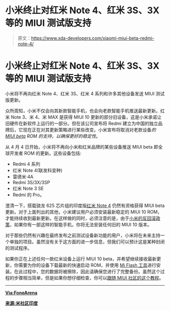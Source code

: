 # 小米终止对红米 Note 4、红米 3S、3X 等的 MIUI 测试版支持

> 原文：<https://www.xda-developers.com/xiaomi-miui-beta-redmi-note-4/>

# 小米终止对红米 Note 4、红米 3S、3X 等的 MIUI 测试版支持

小米将不再向红米 Note 4、红米 3S、红米 4 系列和许多其他设备发送 MIUI 测试版更新。

众所周知，小米不仅会向其新款智能手机，也会向老款智能手机推送最新更新。红米 Note 3、米 4、米 MAX 是获得 MIUI 10 更新的部分旧设备，这是小米承诺让旧硬件在新软件上运行的一部分。但在该公司宣布将 Redmi 建立为中国的独立品牌后，它现在正在对其更新策略进行某些改变。小米宣布将取消对老款设备*的 [MIUI beta](https://www.xda-developers.com/miui-10-global-beta-9328-android-security-patch-april-2019-system-dark-mode/) ROM 的支持，以确保更好的稳定性*。

从 4 月 4 日开始，小米将不再向小米和红米品牌的某些设备推送 MIUI beta 即全球开发者 ROM 的更新。这些设备包括:

*   Redmi 4 系列
*   红米 Note 4(联发科变种)
*   雷德米·4A
*   Redmi 3S/3X/3SP
*   红米 Note 3 SE
*   Redmi 的 Pro。

澄清一下，搭载骁龙 625 芯片组的印度版[红米 Note 4](https://www.xda-developers.com/xiaomi-redmi-note-4-xda-review-in-depth/) 仍然有资格获得 MIUI beta 更新。对于上面列出的其他，小米建议用户必须安装最新稳定的 MIUI 10 ROM，才能持续收到最新更新。在这样做的同时，必须注意的是，由于[小米的反回滚政策](https://www.xda-developers.com/xiaomi-anti-rollback-protection-brick-phone/)，如果你有一部这样的智能手机，你将无法安装任何旧的 MIUI 10 版本。

对于那些仍然有兴趣在最终发布之前测试设备新功能的用户，小米将在未来主持一个单独的项目。虽然没有关于这方面的进一步信息，但我们可以预计这是某种封闭的测试程序。

如果你正在上述任何一款红米设备上运行 MIUI 10 beta，并希望继续接收最新更新，你需要为你的设备下载最新的快速启动 ROM，并使用 [Mi Flash 工具](https://xiaomiflashtool.com/)进行安装。在此过程中，您的数据将被擦除，因此请确保您进行了完整备份。虽然这个过程的步骤相当简单，但是如果你想仔细检查，你可以[跟随 MIUI 社区的这个教程](https://in.c.mi.com/thread-1579509-1-0.html)。

* * *

[**Via:FoneArena**](https://www.fonearena.com/blog/279292/xiaomi-redmi-note-4-redmi-4-end-software-support.html)

[**来源:米社区印度**](https://in.c.mi.com/thread-1816813-1-0.html)